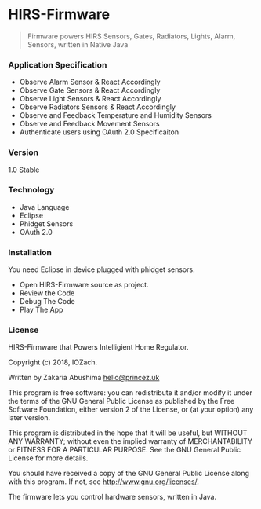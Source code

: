 # HIRS-Firmware
> Firmware powers HIRS Sensors, Gates, Radiators, Lights, Alarm, Sensors, written in Native Java

### Application Specification

- Observe Alarm Sensor & React Accordingly
- Observe Gate Sensors & React Accordingly
- Observe Light Sensors  & React Accordingly
- Observe Radiators Sensors  & React Accordingly
- Observe and Feedback Temperature and Humidity Sensors
- Observe and Feedback Movement Sensors
- Authenticate users using OAuth 2.0 Specificaiton

### Version 

1.0 Stable

### Technology

- Java Language
- Eclipse
- Phidget Sensors
- OAuth 2.0

### Installation

You need Eclipse in device plugged with phidget sensors.
- Open HIRS-Firmware source as project.
- Review the Code
- Debug The Code 
- Play The App

### License

HIRS-Firmware that Powers Intelligient Home Regulator.

Copyright (c) 2018, IOZach.

Written by Zakaria Abushima <hello@princez.uk>

This program is free software: you can redistribute it and/or modify
it under the terms of the GNU General Public License as published by
the Free Software Foundation, either version 2 of the License, or
(at your option) any later version.

This program is distributed in the hope that it will be useful,
but WITHOUT ANY WARRANTY; without even the implied warranty of
MERCHANTABILITY or FITNESS FOR A PARTICULAR PURPOSE.  See the
GNU General Public License for more details.

You should have received a copy of the GNU General Public License
along with this program.  If not, see <http://www.gnu.org/licenses/>.

The firmware lets you control hardware sensors, written in Java.
